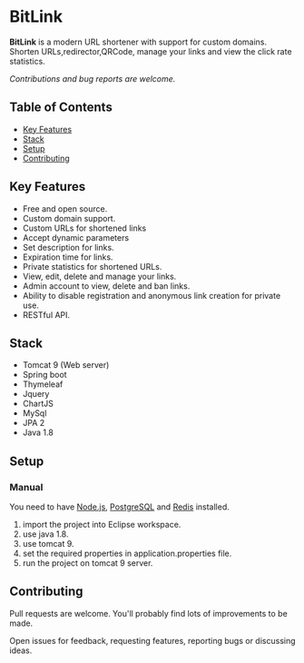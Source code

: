 # BitLink

**BitLink** is a modern URL shortener with support for custom domains. Shorten URLs,redirector,QRCode, manage your links and view the click rate statistics.


_Contributions and bug reports are welcome._

## Table of Contents

- [Key Features](#key-features)
- [Stack](#stack)
- [Setup](#setup)
- [Contributing](#contributing)

## Key Features

- Free and open source.
- Custom domain support.
- Custom URLs for shortened links
- Accept dynamic parameters
- Set description for links.
- Expiration time for links.
- Private statistics for shortened URLs.
- View, edit, delete and manage your links.
- Admin account to view, delete and ban links.
- Ability to disable registration and anonymous link creation for private use.
- RESTful API.

## Stack

- Tomcat 9 (Web server)
- Spring boot 
- Thymeleaf  
- Jquery 
- ChartJS 
- MySql 
- JPA 2
- Java 1.8

## Setup

### Manual

You need to have [Node.js](https://nodejs.org/), [PostgreSQL](https://www.postgresql.org/) and [Redis](https://redis.io/) installed.

1. import the project into Eclipse workspace.
2. use java 1.8.
3. use tomcat 9.
4. set the required properties in application.properties file.
5. run the project on tomcat 9 server.


## Contributing

Pull requests are welcome. You'll probably find lots of improvements to be made.

Open issues for feedback, requesting features, reporting bugs or discussing ideas.


